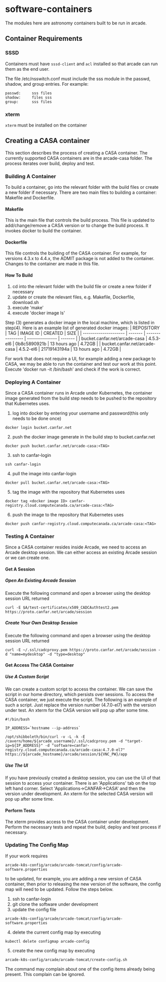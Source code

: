 # software-containers
The modules here are astronomy containers built to be run in arcade.

## Container Requirements

### SSSD
Containers must have `sssd-client` and `acl` installed so that arcade can run them as the end user.

The file /etc/nsswitch.conf must include the sss module in the passwd, shadow, and group entries.  For example:

```
passwd:     sss files
shadow:     files sss
group:      sss files
```

### xterm
`xterm` must be installed on the container
## Creating a CASA container
This section describes the process of creating a CASA container. The currently supported CASA containers are in the arcade-casa folder. The process iterates over build, deploy and test.
### Building A Container
To build a container, go into the relevant folder with the build files or create a new folder if necessary. There are two main files to building a container: Makefile and Dockerfile.
#### Makefile
This is the main file that controls the build process. This file is updated to add/change/remove a CASA version or to change the build process. It invokes docker to build the container.
#### Dockerfile
This file controls the building of the CASA container. For example, for versions 4.3.x to 4.4.x, the ADMIT package is not added to the container. Changes to the container are made in this file.
#### How To Build
1. cd into the relevant folder with the build file or create a new folder if necessary
2. update or create the relevant files, e.g. Makefile, Dockerfile, download.sh
3. execute 'make'
4. execute 'docker image ls'

Step (3) generates a docker image in the local machine, which is listed in step(4). Here is an example list of generated docker images:
| REPOSITORY | TAG | IMAGE ID | CREATED | SIZE |
| --------------------- | ------- | ---------------- | --------------- | ------- |
| bucket.canfar.net/arcade-casa | 4.5.3-el6 | 0b8c5890921b | 13 hours ago | 4.72GB |
| bucket.canfar.net/arcade-casa | 4.5.2-el6 | 21719143194a | 13 hours ago | 4.72GB |

For work that does not require a UI, for example adding a new package to CASA, we may be able to run the container and test our work at this point. Execute 'docker run -it <docker image ID> /bin/bash' and check if the work is correct.
### Deploying A Container
Since a CASA container runs in Arcade under Kubernetes, the container image generated from the build step needs to be pushed to the repository that Kubernetes uses.
1. log into docker by entering your username and password(this only needs to be done once)
```
docker login bucket.canfar.net
```
2. push the docker image generate in the build step to bucket.canfar.net
```
docker push bucket.canfar.net/arcade-casa:<TAG>
```
3. ssh to canfar-login
```
ssh canfar-login
```
4. pull the image into canfar-login
```
docker pull bucket.canfar.net/arcade-casa:<TAG>
```
5. tag the image with the repository that Kubernetes uses
```
docker tag <docker image ID> canfar-registry.cloud.computecanada.ca/arcade-casa:<TAG>
```
6. push the image to the repository that Kubernetes uses
```
docker push canfar-registry.cloud.computecanada.ca/arcade-casa:<TAG>
```
### Testing A Container
Since a CASA container resides inside Arcade, we need to access an Arcade desktop session. We can either access an existing Arcade session or we can create one.
#### Get A Session
##### Open An Existing Arcade Session
Execute the following command and open a browser using the desktop session URL returned
```
curl -E $A/test-certificates/x509_CADCAuthtest2.pem https://proto.canfar.net/arcade/session
```
##### Create Your Own Desktop Session
Execute the following command and open a browser using the desktop session URL returned
```
curl -E ~/.ssl/cadcproxy.pem https://proto.canfar.net/arcade/session -d "name=mydesktop" -d "type=desktop"
```
#### Get Access The CASA Container
##### Use A Custom Script
We can create a custom script to access the container. We can save the script in our home directory, which persists over sessions. To access the CASA container, we just execute the script. The following is an example of such a script. Just replace the version number (4.7.0-el7) with the version under test. An xterm for the CASA version will pop up after some time.
```
#!/bin/bash

IP_ADDRESS=`hostname --ip-address`

/opt/shibboleth/bin/curl -v -L -k -E /cavern/home/${arcade_username}/.ssl/cadcproxy.pem -d "target-ip=${IP_ADDRESS}" -d "software=canfar-registry.cloud.computecanada.ca/arcade-casa:4.7.0-el7" https://${arcade_hostname}/arcade/session/${VNC_PW}/app
```
##### Use The UI
If you have previously created a desktop session, you can use the UI of that session to access your container. There is an 'Applications' tab on the top left hand corner. Select 'Applications->CANFAR->CASA' and then the version under development. An xterm for the selected CASA version will pop up after some time.
#### Perform Tests
The xterm provides access to the CASA container under development. Perform the necessary tests and repeat the build, deploy and test process if necessary.
### Updating The Config Map
If your work requires
```
arcade-k8s-config/arcade/arcade-tomcat/config/arcade-software.properties
```
to be updated, for example, you are adding a new version of CASA container, then prior to releasing the new version of the software, the config map will need to be updated. Follow the steps below.
1. ssh to canfar-login
2. git clone the software under development
3. update the config file
```
arcade-k8s-config/arcade/arcade-tomcat/config/arcade-software.properties
```
4. delete the current config map by executing
```
kubectl delete configmap arcade-config
```
5. create the new config map by executing
```
arcade-k8s-config/arcade/arcade-tomcat/create-config.sh
```
The command may complain about one of the config items already being present. This complain can be ignored.
